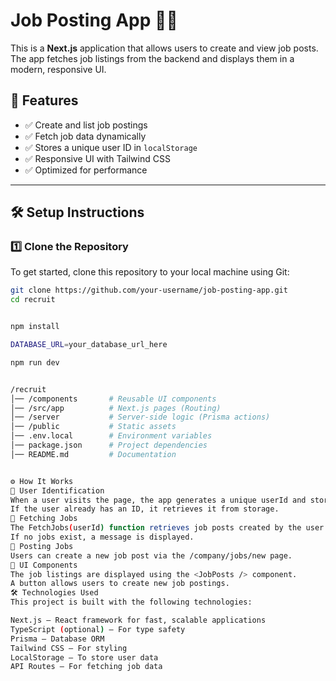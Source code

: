 # Job Posting App 🏢🚀

This is a **Next.js** application that allows users to create and view job posts. The app fetches job listings from the backend and displays them in a modern, responsive UI.

## 🚀 Features

- ✅ Create and list job postings  
- ✅ Fetch job data dynamically  
- ✅ Stores a unique user ID in `localStorage`  
- ✅ Responsive UI with Tailwind CSS  
- ✅ Optimized for performance  

---

## 🛠 Setup Instructions  

### 1️⃣ Clone the Repository  
To get started, clone this repository to your local machine using Git:  

```bash
git clone https://github.com/your-username/job-posting-app.git
cd recruit


npm install

DATABASE_URL=your_database_url_here

npm run dev


/recruit
│── /components       # Reusable UI components
│── /src/app          # Next.js pages (Routing)
│── /server           # Server-side logic (Prisma actions)
│── /public           # Static assets
│── .env.local        # Environment variables
│── package.json      # Project dependencies
│── README.md         # Documentation


⚙️ How It Works
🔹 User Identification
When a user visits the page, the app generates a unique userId and stores it in localStorage.
If the user already has an ID, it retrieves it from storage.
🔹 Fetching Jobs
The FetchJobs(userId) function retrieves job posts created by the user.
If no jobs exist, a message is displayed.
🔹 Posting Jobs
Users can create a new job post via the /company/jobs/new page.
🔹 UI Components
The job listings are displayed using the <JobPosts /> component.
A button allows users to create new job postings.
🛠 Technologies Used
This project is built with the following technologies:

Next.js – React framework for fast, scalable applications
TypeScript (optional) – For type safety
Prisma – Database ORM
Tailwind CSS – For styling
LocalStorage – To store user data
API Routes – For fetching job data